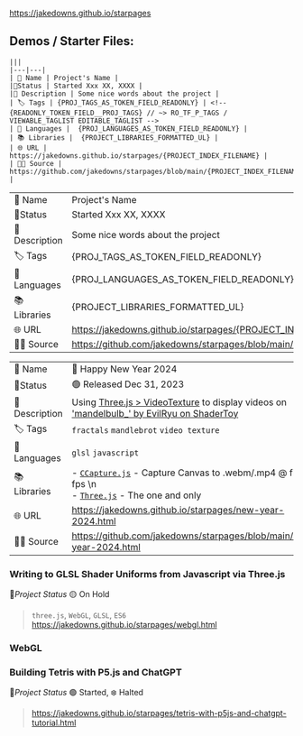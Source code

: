 https://jakedowns.github.io/starpages

## Demos / Starter Files:
```
|||
|---|---|
| 👤 Name | Project's Name |
|🚦Status | Started Xxx XX, XXXX |
|🧾 Description | Some nice words about the project |
| 🏷️ Tags | {PROJ_TAGS_AS_TOKEN_FIELD_READONLY} | <!-- {READONLY_TOKEN_FIELD__PROJ_TAGS} // ~> RO_TF_P_TAGS / VIEWABLE_TAGLIST EDITABLE_TAGLIST -->
| 💬 Languages |  {PROJ_LANGUAGES_AS_TOKEN_FIELD_READONLY} |
| 📚 Libraries |  {PROJECT_LIBRARIES_FORMATTED_UL} | 
| 🌐 URL |  https://jakedowns.github.io/starpages/{PROJECT_INDEX_FILENAME} |
| 👨‍💻 Source | https://github.com/jakedowns/starpages/blob/main/{PROJECT_INDEX_FILENAME} | 
```

|||
|---|---|
| 👤 Name | Project's Name |
|🚦Status | Started Xxx XX, XXXX |
|🧾 Description | Some nice words about the project |
| 🏷️ Tags | {PROJ_TAGS_AS_TOKEN_FIELD_READONLY} | <!-- {READONLY_TOKEN_FIELD__PROJ_TAGS} // ~> RO_TF_P_TAGS / VIEWABLE_TAGLIST EDITABLE_TAGLIST -->
| 💬 Languages |  {PROJ_LANGUAGES_AS_TOKEN_FIELD_READONLY} |
| 📚 Libraries |  {PROJECT_LIBRARIES_FORMATTED_UL} | 
| 🌐 URL |  https://jakedowns.github.io/starpages/{PROJECT_INDEX_FILENAME} |
| 👨‍💻 Source | https://github.com/jakedowns/starpages/blob/main/{PROJECT_INDEX_FILENAME} |

| | |
|---|---|
| 👤 Name | 🎉 Happy New Year 2024 |
|🚦Status | 🟢 Released Dec 31, 2023 |
|🧾 Description | Using [Three.js > VideoTexture](https://threejs.org/docs/#api/en/textures/VideoTexture) to display videos on ['mandelbulb_' by EvilRyu on ShaderToy](https://www.shadertoy.com/view/MdXSWn) |
| 🏷️ Tags | `fractals` `mandlebrot` `video texture` |
| 💬 Languages |  `glsl` `javascript` |
| 📚 Libraries |  - [`CCapture.js`](https://github.com/spite/ccapture.js/) - Capture Canvas to .webm/.mp4 @ fixed fps \n <br/> - [`Three.js`](https://github.com/mrdoob/three.js) - The one and only | 
| 🌐 URL |  https://jakedowns.github.io/starpages/new-year-2024.html |
| 👨‍💻 Source | https://github.com/jakedowns/starpages/blob/main/new-year-2024.html | 

### Writing to GLSL Shader Uniforms from Javascript via Three.js
🚦*Project Status* 🟡 On Hold
> `three.js`, `WebGL`, `GLSL`, `ES6`
> https://jakedowns.github.io/starpages/webgl.html

### WebGL

### Building Tetris with P5.js and ChatGPT
🚦*Project Status* 🟢 Started, ❄️ Halted
> https://jakedowns.github.io/starpages/tetris-with-p5js-and-chatgpt-tutorial.html
